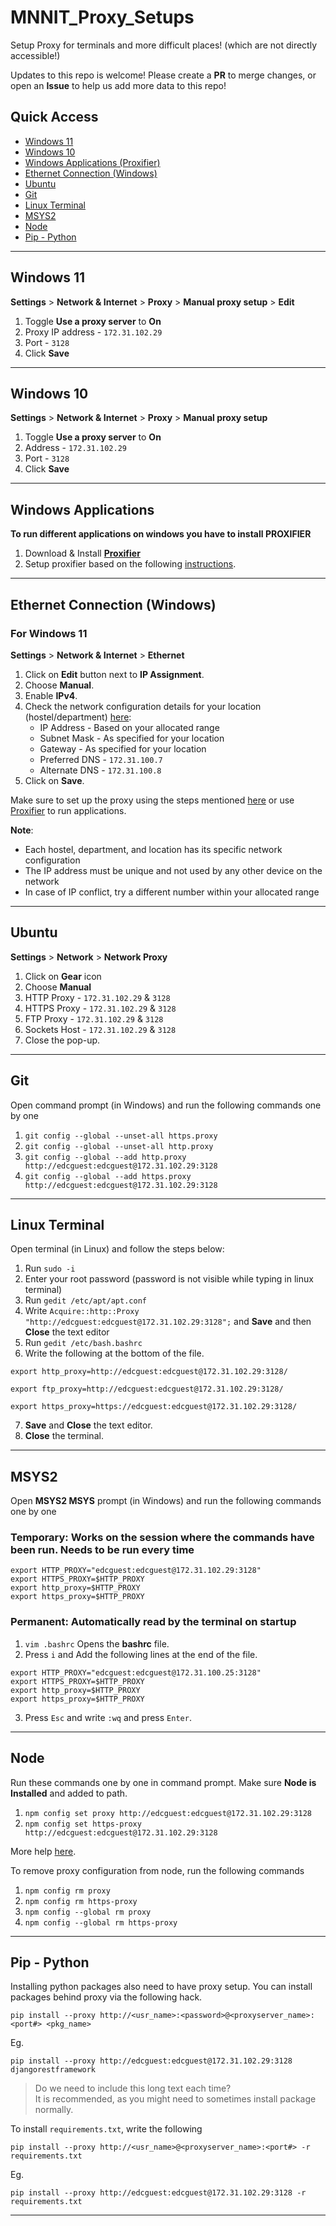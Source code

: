 # MNNIT_Proxy_Setups
Setup Proxy for terminals and more difficult places! (which are not directly accessible!)

Updates to this repo is welcome! Please create a **PR** to merge changes, or open an **Issue** to help us add more data to this repo!


## Quick Access
  - [Windows 11](#windows-11)
  - [Windows 10](#windows-10)
  - [Windows Applications (Proxifier)](#windows-applications)
  - [Ethernet Connection (Windows)](#ethernet-connection-windows)
  - [Ubuntu](#ubuntu)
  - [Git](#git)
  - [Linux Terminal](#linux-terminal)
  - [MSYS2](#msys2)
  - [Node](#node)
  - [Pip - Python](#pip---python)

<hr>

## Windows 11
**Settings** > **Network & Internet** > **Proxy** > **Manual proxy setup** > **Edit**

1. Toggle **Use a proxy server** to **On**
2. Proxy IP address - ```172.31.102.29```
3. Port - ```3128```
4. Click **Save**

<hr>

## Windows 10
**Settings** > **Network & Internet** > **Proxy** > **Manual proxy setup**

1. Toggle **Use a proxy server** to **On**
2. Address - ```172.31.102.29```
3. Port - ```3128```
4. Click **Save**

<hr>

## Windows Applications
**To run different applications on windows you have to install PROXIFIER**

1. Download & Install [**Proxifier**](https://www.proxifier.com/download/)
2. Setup proxifier based on the following [instructions](https://cc-mnnit.github.io/proxy-settings/proxifier/).

<hr>

## Ethernet Connection (Windows)
### For Windows 11
**Settings** > **Network & Internet** > **Ethernet**

1. Click on **Edit** button next to **IP Assignment**.
2. Choose **Manual**.
3. Enable **IPv4**.
4. Check the network configuration details for your location (hostel/department) [here](https://mnnit.ac.in/computercentre/index.php/ip-address-scheme):
    - IP Address - Based on your allocated range
    - Subnet Mask - As specified for your location
    - Gateway - As specified for your location
    - Preferred DNS - `172.31.100.7`
    - Alternate DNS - `172.31.100.8`
5. Click on **Save**.

Make sure to set up the proxy using the steps mentioned [here](#windows-11) or use [Proxifier](#windows-applications) to run applications. 

**Note**: 
- Each hostel, department, and location has its specific network configuration
- The IP address must be unique and not used by any other device on the network
- In case of IP conflict, try a different number within your allocated range

<hr>

## Ubuntu
**Settings** > **Network** > **Network Proxy**

1. Click on **Gear** icon
2. Choose **Manual**
3. HTTP Proxy - ```172.31.102.29``` & ```3128```
4. HTTPS Proxy - ```172.31.102.29``` & ```3128```
5. FTP Proxy - ```172.31.102.29``` & ```3128```
6. Sockets Host - ```172.31.102.29``` & ```3128```
7. Close the pop-up.

<hr>

## Git
Open command prompt (in Windows) and run the following commands one by one

1. ```git config --global --unset-all https.proxy```
2. ```git config --global --unset-all http.proxy```
3. ```git config --global --add http.proxy http://edcguest:edcguest@172.31.102.29:3128```
4. ```git config --global --add https.proxy http://edcguest:edcguest@172.31.102.29:3128```

<hr>

## Linux Terminal
Open terminal (in Linux) and follow the steps below:

1. Run ```sudo -i```
2. Enter your root password (password is not visible while typing in linux terminal)
3. Run ```gedit /etc/apt/apt.conf```
4. Write ```Acquire::http::Proxy "http://edcguest:edcguest@172.31.102.29:3128";``` and **Save** and then **Close** the text editor
5. Run ```gedit /etc/bash.bashrc```
6. Write the following at the bottom of the file.
```
export http_proxy=http://edcguest:edcguest@172.31.102.29:3128/

export ftp_proxy=http://edcguest:edcguest@172.31.102.29:3128/

export https_proxy=https://edcguest:edcguest@172.31.102.29:3128/
```
7. **Save** and **Close** the text editor.
8. **Close** the terminal.

<hr>

## MSYS2
Open **MSYS2 MSYS** prompt (in Windows) and run the following commands one by one

### Temporary: Works on the session where the commands have been run. Needs to be run every time
```
export HTTP_PROXY="edcguest:edcguest@172.31.102.29:3128"
export HTTPS_PROXY=$HTTP_PROXY
export http_proxy=$HTTP_PROXY
export https_proxy=$HTTP_PROXY
```

### Permanent: Automatically read by the terminal on startup
1. ```vim .bashrc``` Opens the **bashrc** file. 
2. Press ```i``` and Add the following lines at the end of the file.
```
export HTTP_PROXY="edcguest:edcguest@172.31.100.25:3128"
export HTTPS_PROXY=$HTTP_PROXY
export http_proxy=$HTTP_PROXY
export https_proxy=$HTTP_PROXY
```
3. Press ```Esc``` and write ```:wq``` and press ```Enter```.

<hr>

## Node
Run these commands one by one in command prompt.
Make sure **Node is Installed** and added to path.

1. ```npm config set proxy http://edcguest:edcguest@172.31.102.29:3128```
2. ```npm config set https-proxy http://edcguest:edcguest@172.31.102.29:3128```

More help [here](https://www.jhipster.tech/configuring-a-corporate-proxy/).

To remove proxy configuration from node, run the following commands
1. ```npm config rm proxy```
2. ```npm config rm https-proxy```
3. ```npm config --global rm proxy```
4. ```npm config --global rm https-proxy```

<hr>

## Pip - Python

Installing python packages also need to have proxy setup. You can install packages behind proxy via the following hack.

```pip install --proxy http://<usr_name>:<password>@<proxyserver_name>:<port#> <pkg_name>```

Eg.

```pip install --proxy http://edcguest:edcguest@172.31.102.29:3128 djangorestframework```

> Do we need to include this long text each time? <br>
> It is recommended, as you might need to sometimes install package normally. 

To install `requirements.txt`, write the following

```pip install --proxy http://<usr_name>@<proxyserver_name>:<port#> -r requirements.txt```

Eg.

```pip install --proxy http://edcguest:edcguest@172.31.102.29:3128 -r requirements.txt```

<hr>
